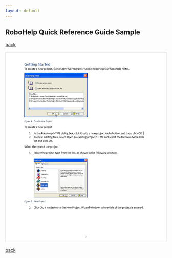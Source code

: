 ```yaml
---
layout: default
---
```


## RoboHelp Quick Reference Guide Sample

[back](../)

![RoboHelp](/assets/img/Robo1.JPG)

[back](../)
